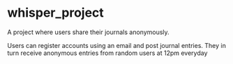 # whisper_project
A project where users share their journals anonymously.

Users can register accounts using an email and post journal entries.
They in turn receive anonymous entries from random users at 12pm everyday

